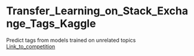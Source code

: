 # Transfer_Learning_on_Stack_Exchange_Tags_Kaggle
Predict tags from models trained on unrelated topics  
[Link_to_competition](https://www.kaggle.com/c/transfer-learning-on-stack-exchange-tags)
